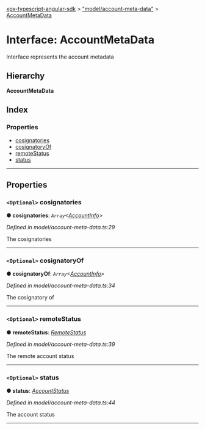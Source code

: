 [xpx-typescript-angular-sdk](../README.md) > ["model/account-meta-data"](../modules/_model_account_meta_data_.md) > [AccountMetaData](../interfaces/_model_account_meta_data_.accountmetadata.md)

# Interface: AccountMetaData

Interface represents the account metadata

## Hierarchy

**AccountMetaData**

## Index

### Properties

* [cosignatories](_model_account_meta_data_.accountmetadata.md#cosignatories)
* [cosignatoryOf](_model_account_meta_data_.accountmetadata.md#cosignatoryof)
* [remoteStatus](_model_account_meta_data_.accountmetadata.md#remotestatus)
* [status](_model_account_meta_data_.accountmetadata.md#status)

---

## Properties

<a id="cosignatories"></a>

### `<Optional>` cosignatories

**● cosignatories**: *`Array`<[AccountInfo](_model_account_info_.accountinfo.md)>*

*Defined in model/account-meta-data.ts:29*

The cosignatories

___
<a id="cosignatoryof"></a>

### `<Optional>` cosignatoryOf

**● cosignatoryOf**: *`Array`<[AccountInfo](_model_account_info_.accountinfo.md)>*

*Defined in model/account-meta-data.ts:34*

The cosignatory of

___
<a id="remotestatus"></a>

### `<Optional>` remoteStatus

**● remoteStatus**: *[RemoteStatus](../enums/_model_remote_status_.remotestatus.md)*

*Defined in model/account-meta-data.ts:39*

The remote account status

___
<a id="status"></a>

### `<Optional>` status

**● status**: *[AccountStatus](../enums/_model_account_status_.accountstatus.md)*

*Defined in model/account-meta-data.ts:44*

The account status

___

